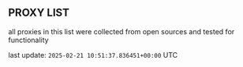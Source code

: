 ## PROXY LIST

all proxies in this list were collected from open sources and tested for functionality

last update: `2025-02-21 10:51:37.836451+00:00` UTC